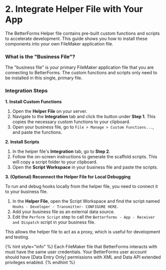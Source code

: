 # 2. Integrate Helper File with Your App

The BetterForms Helper file contains pre-built custom functions and scripts to accelerate development. This guide shows you how to install these components into your own FileMaker application file.

### What is the "Business File"?

The "business file" is your primary FileMaker application file that you are connecting to BetterForms. The custom functions and scripts only need to be installed in this single, primary file.

### Integration Steps

**1. Install Custom Functions**

1.  Open the **Helper File** on your server.
2.  Navigate to the **Integration** tab and click the button under **Step 1**. This copies the necessary custom functions to your clipboard.
3.  Open your business file, go to `File > Manage > Custom Functions...`, and paste the functions.

**2. Install Scripts**

1.  In the helper file's **Integration** tab, go to **Step 2**.
2.  Follow the on-screen instructions to generate the scaffold scripts. This will copy a script folder to your clipboard.
3.  Open the **Script Workspace** in your business file and paste the scripts.

**3. (Optional) Reconnect the Helper File for Local Debugging**

To run and debug hooks locally from the helper file, you need to connect it to your business file.

1.  In the **Helper File**, open the Script Workspace and find the script named `Hooks - Developer - Transmitter- CONFIGURE HERE`.
2.  Add your business file as an external data source.
3.  Edit the `Perform Script` step to call the `Betterforms - App - Receiver and Dispatch` script in your business file.

This allows the helper file to act as a proxy, which is useful for development and testing.

{% hint style="info" %}
Each FileMaker file that BetterForms interacts with must have the same user credentials. Your BetterForms user account should have \[Data Entry Only] permissions with XML and Data API extended privileges enabled.
{% endhint %}




